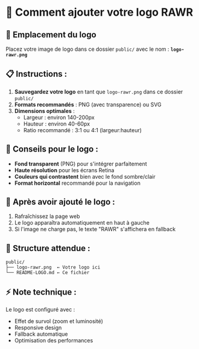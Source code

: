 # 🦁 Comment ajouter votre logo RAWR

## 📁 Emplacement du logo
Placez votre image de logo dans ce dossier `public/` avec le nom : **`logo-rawr.png`**

## 📋 Instructions :

1. **Sauvegardez votre logo** en tant que `logo-rawr.png` dans ce dossier `public/`
2. **Formats recommandés** : PNG (avec transparence) ou SVG
3. **Dimensions optimales** : 
   - Largeur : environ 140-200px
   - Hauteur : environ 40-60px
   - Ratio recommandé : 3:1 ou 4:1 (largeur:hauteur)

## 🎨 Conseils pour le logo :

- **Fond transparent** (PNG) pour s'intégrer parfaitement
- **Haute résolution** pour les écrans Retina
- **Couleurs qui contrastent** bien avec le fond sombre/clair
- **Format horizontal** recommandé pour la navigation

## 🔄 Après avoir ajouté le logo :

1. Rafraîchissez la page web
2. Le logo apparaîtra automatiquement en haut à gauche
3. Si l'image ne charge pas, le texte "RAWR" s'affichera en fallback

## 📂 Structure attendue :
```
public/
├── logo-rawr.png  ← Votre logo ici
└── README-LOGO.md ← Ce fichier
```

## ⚡ Note technique :
Le logo est configuré avec :
- Effet de survol (zoom et luminosité)
- Responsive design
- Fallback automatique
- Optimisation des performances

